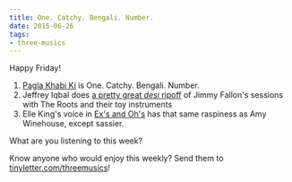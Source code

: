 ```yaml
---
title: One. Catchy. Bengali. Number.
date: 2015-06-26
tags:
- three-musics
---
```


Happy Friday!

1. <a href="https://www.youtube.com/watch?v=djAtu7mnFV4">Pagla Khabi Ki</a> is One. Catchy. Bengali. Number.
1. Jeffrey Iqbal does <a href="https://www.facebook.com/JomyGeorgeMusic/videos/924588590897906/">a pretty great <em>desi </em>ripoff</a> of Jimmy Fallon's sessions with The Roots and their toy instruments
1. Elle King's voice in <a href="https://www.youtube.com/watch?v=X9OvgrxaPKU">Ex's and Oh's</a> has that same raspiness as Amy Winehouse, except sassier.

What are you listening to this week?

Know anyone who would enjoy this weekly? Send them to <a href="https://tinyletter.com/threemusics">tinyletter.com/threemusics</a>!
